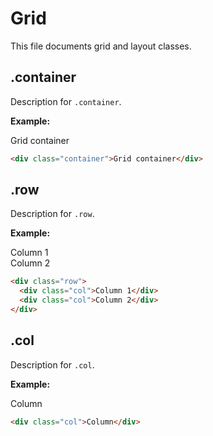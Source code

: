 # Grid

This file documents grid and layout classes.

## .container

Description for `.container`.

**Example:**
<div class="container">Grid container</div>

```html
<div class="container">Grid container</div>
```

## .row

Description for `.row`.

**Example:**
<div class="row">
  <div class="col">Column 1</div>
  <div class="col">Column 2</div>
</div>

```html
<div class="row">
  <div class="col">Column 1</div>
  <div class="col">Column 2</div>
</div>
```

## .col

Description for `.col`.

**Example:**
<div class="col">Column</div>

```html
<div class="col">Column</div>
```
